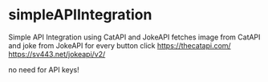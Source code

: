 # simpleAPIIntegration
Simple API Integration using CatAPI and JokeAPI
fetches image from CatAPI and joke from JokeAPI for every button click
https://thecatapi.com/
https://sv443.net/jokeapi/v2/

no need for API keys!

